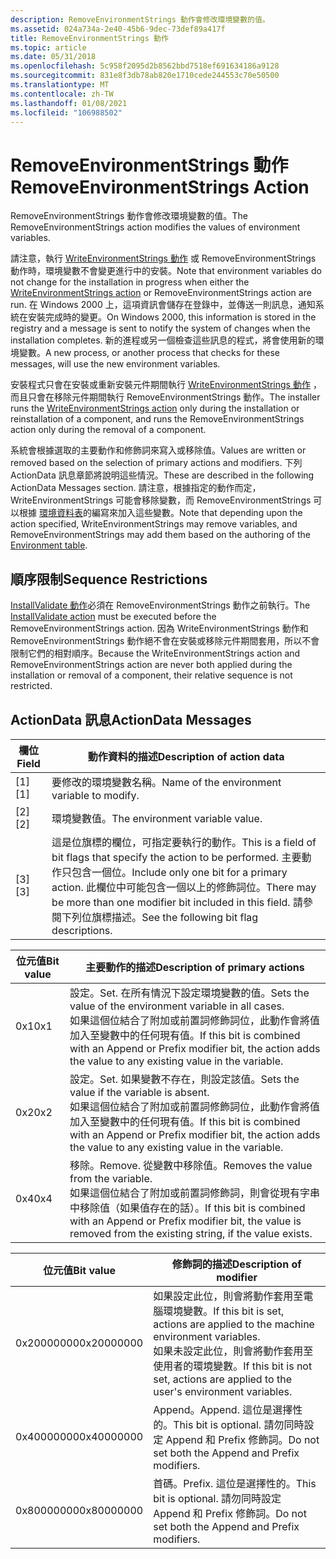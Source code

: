 ```yaml
---
description: RemoveEnvironmentStrings 動作會修改環境變數的值。
ms.assetid: 024a734a-2e40-45b6-9dec-73def89a417f
title: RemoveEnvironmentStrings 動作
ms.topic: article
ms.date: 05/31/2018
ms.openlocfilehash: 5c958f2095d2b8562bbd7518ef691634186a9128
ms.sourcegitcommit: 831e8f3db78ab820e1710cede244553c70e50500
ms.translationtype: MT
ms.contentlocale: zh-TW
ms.lasthandoff: 01/08/2021
ms.locfileid: "106988502"
---
```

# <a name="removeenvironmentstrings-action"></a><span data-ttu-id="37488-103">RemoveEnvironmentStrings 動作</span><span class="sxs-lookup"><span data-stu-id="37488-103">RemoveEnvironmentStrings Action</span></span>

<span data-ttu-id="37488-104">RemoveEnvironmentStrings 動作會修改環境變數的值。</span><span class="sxs-lookup"><span data-stu-id="37488-104">The RemoveEnvironmentStrings action modifies the values of environment variables.</span></span>

<span data-ttu-id="37488-105">請注意，執行 [WriteEnvironmentStrings 動作](writeenvironmentstrings-action.md) 或 RemoveEnvironmentStrings 動作時，環境變數不會變更進行中的安裝。</span><span class="sxs-lookup"><span data-stu-id="37488-105">Note that environment variables do not change for the installation in progress when either the [WriteEnvironmentStrings action](writeenvironmentstrings-action.md) or RemoveEnvironmentStrings action are run.</span></span> <span data-ttu-id="37488-106">在 Windows 2000 上，這項資訊會儲存在登錄中，並傳送一則訊息，通知系統在安裝完成時的變更。</span><span class="sxs-lookup"><span data-stu-id="37488-106">On Windows 2000, this information is stored in the registry and a message is sent to notify the system of changes when the installation completes.</span></span> <span data-ttu-id="37488-107">新的進程或另一個檢查這些訊息的程式，將會使用新的環境變數。</span><span class="sxs-lookup"><span data-stu-id="37488-107">A new process, or another process that checks for these messages, will use the new environment variables.</span></span>

<span data-ttu-id="37488-108">安裝程式只會在安裝或重新安裝元件期間執行 [WriteEnvironmentStrings 動作](writeenvironmentstrings-action.md) ，而且只會在移除元件期間執行 RemoveEnvironmentStrings 動作。</span><span class="sxs-lookup"><span data-stu-id="37488-108">The installer runs the [WriteEnvironmentStrings action](writeenvironmentstrings-action.md) only during the installation or reinstallation of a component, and runs the RemoveEnvironmentStrings action only during the removal of a component.</span></span>

<span data-ttu-id="37488-109">系統會根據選取的主要動作和修飾詞來寫入或移除值。</span><span class="sxs-lookup"><span data-stu-id="37488-109">Values are written or removed based on the selection of primary actions and modifiers.</span></span> <span data-ttu-id="37488-110">下列 ActionData 訊息章節將說明這些情況。</span><span class="sxs-lookup"><span data-stu-id="37488-110">These are described in the following ActionData Messages section.</span></span> <span data-ttu-id="37488-111">請注意，根據指定的動作而定，WriteEnvironmentStrings 可能會移除變數，而 RemoveEnvironmentStrings 可以根據 [環境資料表](environment-table.md)的編寫來加入這些變數。</span><span class="sxs-lookup"><span data-stu-id="37488-111">Note that depending upon the action specified, WriteEnvironmentStrings may remove variables, and RemoveEnvironmentStrings may add them based on the authoring of the [Environment table](environment-table.md).</span></span>

## <a name="sequence-restrictions"></a><span data-ttu-id="37488-112">順序限制</span><span class="sxs-lookup"><span data-stu-id="37488-112">Sequence Restrictions</span></span>

<span data-ttu-id="37488-113">[InstallValidate 動作](installvalidate-action.md)必須在 RemoveEnvironmentStrings 動作之前執行。</span><span class="sxs-lookup"><span data-stu-id="37488-113">The [InstallValidate action](installvalidate-action.md) must be executed before the RemoveEnvironmentStrings action.</span></span> <span data-ttu-id="37488-114">因為 WriteEnvironmentStrings 動作和 RemoveEnvironmentStrings 動作絕不會在安裝或移除元件期間套用，所以不會限制它們的相對順序。</span><span class="sxs-lookup"><span data-stu-id="37488-114">Because the WriteEnvironmentStrings action and RemoveEnvironmentStrings action are never both applied during the installation or removal of a component, their relative sequence is not restricted.</span></span>

## <a name="actiondata-messages"></a><span data-ttu-id="37488-115">ActionData 訊息</span><span class="sxs-lookup"><span data-stu-id="37488-115">ActionData Messages</span></span>



| <span data-ttu-id="37488-116">欄位</span><span class="sxs-lookup"><span data-stu-id="37488-116">Field</span></span> | <span data-ttu-id="37488-117">動作資料的描述</span><span class="sxs-lookup"><span data-stu-id="37488-117">Description of action data</span></span>                                                                                                                                                                                                |
|-------|---------------------------------------------------------------------------------------------------------------------------------------------------------------------------------------------------------------------------|
| <span data-ttu-id="37488-118">\[1\]</span><span class="sxs-lookup"><span data-stu-id="37488-118">\[1\]</span></span> | <span data-ttu-id="37488-119">要修改的環境變數名稱。</span><span class="sxs-lookup"><span data-stu-id="37488-119">Name of the environment variable to modify.</span></span>                                                                                                                                                                               |
| <span data-ttu-id="37488-120">\[2\]</span><span class="sxs-lookup"><span data-stu-id="37488-120">\[2\]</span></span> | <span data-ttu-id="37488-121">環境變數值。</span><span class="sxs-lookup"><span data-stu-id="37488-121">The environment variable value.</span></span>                                                                                                                                                                                           |
| <span data-ttu-id="37488-122">\[3\]</span><span class="sxs-lookup"><span data-stu-id="37488-122">\[3\]</span></span> | <span data-ttu-id="37488-123">這是位旗標的欄位，可指定要執行的動作。</span><span class="sxs-lookup"><span data-stu-id="37488-123">This is a field of bit flags that specify the action to be performed.</span></span> <span data-ttu-id="37488-124">主要動作只包含一個位。</span><span class="sxs-lookup"><span data-stu-id="37488-124">Include only one bit for a primary action.</span></span> <span data-ttu-id="37488-125">此欄位中可能包含一個以上的修飾詞位。</span><span class="sxs-lookup"><span data-stu-id="37488-125">There may be more than one modifier bit included in this field.</span></span> <span data-ttu-id="37488-126">請參閱下列位旗標描述。</span><span class="sxs-lookup"><span data-stu-id="37488-126">See the following bit flag descriptions.</span></span> |



 



| <span data-ttu-id="37488-127">位元值</span><span class="sxs-lookup"><span data-stu-id="37488-127">Bit value</span></span> | <span data-ttu-id="37488-128">主要動作的描述</span><span class="sxs-lookup"><span data-stu-id="37488-128">Description of primary actions</span></span>                                                                                                                                                                                      |
|-----------|---------------------------------------------------------------------------------------------------------------------------------------------------------------------------------------------------------------------|
| <span data-ttu-id="37488-129">0x1</span><span class="sxs-lookup"><span data-stu-id="37488-129">0x1</span></span>       | <span data-ttu-id="37488-130">設定。</span><span class="sxs-lookup"><span data-stu-id="37488-130">Set.</span></span> <span data-ttu-id="37488-131">在所有情況下設定環境變數的值。</span><span class="sxs-lookup"><span data-stu-id="37488-131">Sets the value of the environment variable in all cases.</span></span><br/> <span data-ttu-id="37488-132">如果這個位結合了附加或前置詞修飾詞位，此動作會將值加入至變數中的任何現有值。</span><span class="sxs-lookup"><span data-stu-id="37488-132">If this bit is combined with an Append or Prefix modifier bit, the action adds the value to any existing value in the variable.</span></span><br/> |
| <span data-ttu-id="37488-133">0x2</span><span class="sxs-lookup"><span data-stu-id="37488-133">0x2</span></span>       | <span data-ttu-id="37488-134">設定。</span><span class="sxs-lookup"><span data-stu-id="37488-134">Set.</span></span> <span data-ttu-id="37488-135">如果變數不存在，則設定該值。</span><span class="sxs-lookup"><span data-stu-id="37488-135">Sets the value if the variable is absent.</span></span><br/> <span data-ttu-id="37488-136">如果這個位結合了附加或前置詞修飾詞位，此動作會將值加入至變數中的任何現有值。</span><span class="sxs-lookup"><span data-stu-id="37488-136">If this bit is combined with an Append or Prefix modifier bit, the action adds the value to any existing value in the variable.</span></span><br/>                |
| <span data-ttu-id="37488-137">0x4</span><span class="sxs-lookup"><span data-stu-id="37488-137">0x4</span></span>       | <span data-ttu-id="37488-138">移除。</span><span class="sxs-lookup"><span data-stu-id="37488-138">Remove.</span></span> <span data-ttu-id="37488-139">從變數中移除值。</span><span class="sxs-lookup"><span data-stu-id="37488-139">Removes the value from the variable.</span></span><br/> <span data-ttu-id="37488-140">如果這個位結合了附加或前置詞修飾詞，則會從現有字串中移除值（如果值存在的話）。</span><span class="sxs-lookup"><span data-stu-id="37488-140">If this bit is combined with an Append or Prefix modifier bit, the value is removed from the existing string, if the value exists.</span></span><br/>               |



 



| <span data-ttu-id="37488-141">位元值</span><span class="sxs-lookup"><span data-stu-id="37488-141">Bit value</span></span>  | <span data-ttu-id="37488-142">修飾詞的描述</span><span class="sxs-lookup"><span data-stu-id="37488-142">Description of modifier</span></span>                                                                                                                                                              |
|------------|--------------------------------------------------------------------------------------------------------------------------------------------------------------------------------------|
| <span data-ttu-id="37488-143">0x20000000</span><span class="sxs-lookup"><span data-stu-id="37488-143">0x20000000</span></span> | <span data-ttu-id="37488-144">如果設定此位，則會將動作套用至電腦環境變數。</span><span class="sxs-lookup"><span data-stu-id="37488-144">If this bit is set, actions are applied to the machine environment variables.</span></span><br/> <span data-ttu-id="37488-145">如果未設定此位，則會將動作套用至使用者的環境變數。</span><span class="sxs-lookup"><span data-stu-id="37488-145">If this bit is not set, actions are applied to the user's environment variables.</span></span><br/> |
| <span data-ttu-id="37488-146">0x40000000</span><span class="sxs-lookup"><span data-stu-id="37488-146">0x40000000</span></span> | <span data-ttu-id="37488-147">Append。</span><span class="sxs-lookup"><span data-stu-id="37488-147">Append.</span></span> <span data-ttu-id="37488-148">這位是選擇性的。</span><span class="sxs-lookup"><span data-stu-id="37488-148">This bit is optional.</span></span> <span data-ttu-id="37488-149">請勿同時設定 Append 和 Prefix 修飾詞。</span><span class="sxs-lookup"><span data-stu-id="37488-149">Do not set both the Append and Prefix modifiers.</span></span><br/>                                                                                            |
| <span data-ttu-id="37488-150">0x80000000</span><span class="sxs-lookup"><span data-stu-id="37488-150">0x80000000</span></span> | <span data-ttu-id="37488-151">首碼。</span><span class="sxs-lookup"><span data-stu-id="37488-151">Prefix.</span></span> <span data-ttu-id="37488-152">這位是選擇性的。</span><span class="sxs-lookup"><span data-stu-id="37488-152">This bit is optional.</span></span> <span data-ttu-id="37488-153">請勿同時設定 Append 和 Prefix 修飾詞。</span><span class="sxs-lookup"><span data-stu-id="37488-153">Do not set both the Append and Prefix modifiers.</span></span><br/>                                                                                            |



 

 

 




